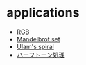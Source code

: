 applications
===========

- [RGB](./RGB/)
- [Mandelbrot set](./mandelbrot/)
- [Ulam's spiral](./ulam/)
- [ハーフトーン処理](./halftone/)
